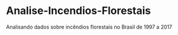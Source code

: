# Analise-Incendios-Florestais
Analisando dados sobre incêndios florestais no Brasil de 1997 a 2017
